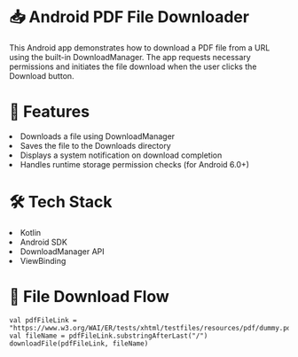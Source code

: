 # 📥 Android PDF File Downloader
This Android app demonstrates how to download a PDF file from a URL using the built-in DownloadManager. The app requests necessary permissions and initiates the file download when the user clicks the Download button. 

# 🚀 Features
<li>Downloads a file using DownloadManager
<li>Saves the file to the Downloads directory
<li>Displays a system notification on download completion
<li>Handles runtime storage permission checks (for Android 6.0+)

# 🛠️ Tech Stack
<li>Kotlin
<li>Android SDK
<li>DownloadManager API
<li>ViewBinding

# 📂 File Download Flow
```
val pdfFileLink = "https://www.w3.org/WAI/ER/tests/xhtml/testfiles/resources/pdf/dummy.pdf"
val fileName = pdfFileLink.substringAfterLast("/")
downloadFile(pdfFileLink, fileName)
```


